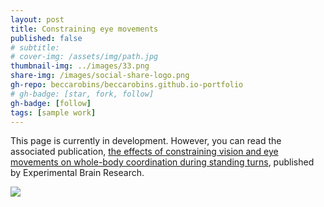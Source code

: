 ```yaml
---
layout: post
title: Constraining eye movements
published: false
# subtitle:
# cover-img: /assets/img/path.jpg
thumbnail-img: ../images/33.png
share-img: /images/social-share-logo.png
gh-repo: beccarobins/beccarobins.github.io-portfolio
# gh-badge: [star, fork, follow]
gh-badge: [follow]
tags: [sample work]
---
```


This page is currently in development. However, you can read the associated publication, [the effects of constraining vision and eye movements on whole-body coordination during standing turns](https://link.springer.com/article/10.1007/s00221-017-5079-0), published by Experimental Brain Research.

![](https://octodex.github.com/images/waldocat.png)